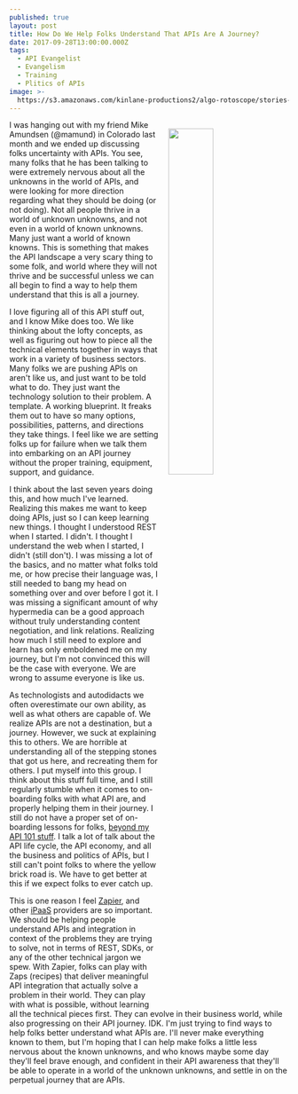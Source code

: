 ```yaml
---
published: true
layout: post
title: How Do We Help Folks Understand That APIs Are A Journey?
date: 2017-09-28T13:00:00.000Z
tags:
  - API Evangelist
  - Evangelism
  - Training
  - Plitics of APIs
image: >-
  https://s3.amazonaws.com/kinlane-productions2/algo-rotoscope/stories-new/path-in-the-woods-black-white.jpg
---
```

<p><img src="https://s3.amazonaws.com/kinlane-productions2/algo-rotoscope/stories-new/path-in-the-woods-black-white.jpg" align="right" width="40%" style="padding: 15px;" /></p>I was hanging out with my friend Mike Amundsen (@mamund) in Colorado last month and we ended up discussing folks uncertainty with APIs. You see, many folks that he has been talking to were extremely nervous about all the unknowns in the world of APIs, and were looking for more direction regarding what they should be doing (or not doing). Not all people thrive in a world of unknown unknowns, and not even in a world of known unknowns. Many just want a world of known knowns. This is something that makes the API landscape a very scary thing to some folk, and world where they will not thrive and be successful unless we can all begin to find a way to help them understand that this is all a journey.

I love figuring all of this API stuff out, and I know Mike does too. We like thinking about the lofty concepts, as well as figuring out how to piece all the technical elements together in ways that work in a variety of business sectors. Many folks we are pushing APIs on aren't like us, and just want to be told what to do. They just want the technology solution to their problem. A template. A working blueprint. It freaks them out to have so many options, possibilities, patterns, and directions they take things. I feel like we are setting folks up for failure when we talk them into embarking on an API journey without the proper training, equipment, support, and guidance.

I think about the last seven years doing this, and how much I've learned. Realizing this makes me want to keep doing APIs, just so I can keep learning new things. I thought I understood REST when I started. I didn't. I thought I understand the web when I started, I didn't (still don't). I was missing a lot of the basics, and no matter what folks told me, or how precise their language was, I still needed to bang my head on something over and over before I got it. I was missing a significant amount of why hypermedia can be a good approach without truly understanding content negotiation, and link relations. Realizing how much I still need to explore and learn has only emboldened me on my journey, but I'm not convinced this will be the case with everyone. We are wrong to assume everyone is like us.

As technologists and autodidacts we often overestimate our own ability, as well as what others are capable of. We realize APIs are not a destination, but a journey. However, we suck at explaining this to others. We are horrible at understanding all of the stepping stones that got us here, and recreating them for others. I put myself into this group. I think about this stuff full time, and I still regularly stumble when it comes to on-boarding folks with what API are, and properly helping them in their journey. I still do not have a proper set of on-boarding lessons for folks, [beyond my API 101 stuff](http://101.apievangelist.com). I talk a lot of talk about the API life cycle, the API economy, and all the business and politics of APIs, but I still can't point folks to where the yellow brick road is. We have to get better at this if we expect folks to ever catch up.

This is one reason I feel [Zapier](http://zapier.com), and other [iPaaS](http://ipaas.apievangelist.com) providers are so important. We should be helping people understand APIs and integration in context of the problems they are trying to solve, not in terms of REST, SDKs, or any of the other technical jargon we spew. With Zapier, folks can play with Zaps (recipes) that deliver meaningful API integration that actually solve a problem in their world. They can play with what is possible, without learning all the technical pieces first. They can evolve in their business world, while also progressing on their API journey. IDK. I'm just trying to find ways to help folks better understand what APIs are. I'll never make everything known to them, but I'm hoping that I can help make folks a little less nervous about the known unknowns, and who knows maybe some day they'll feel brave enough, and confident in their API awareness that they'll be able to operate in a world of the unknown unknowns, and settle in on the perpetual journey that are APIs.
